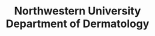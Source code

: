 ---
title: Northwestern University Department of Dermatology
description: Northwestern University Feinberg School of Medicine's Department of Dermatology is committed to education, research, advocacy, and care related to diseases of the skin, hair, nails, and mucous membranes. Our growing department is focused on the education of future physicians and scientistsin the field of dermatology, as well as contributing to the advancement of treatment.
logo: http://www.feinberg.northwestern.edu/communications/images/NM.jpg
url: http://www.feinberg.northwestern.edu/sites/dermatology/
---